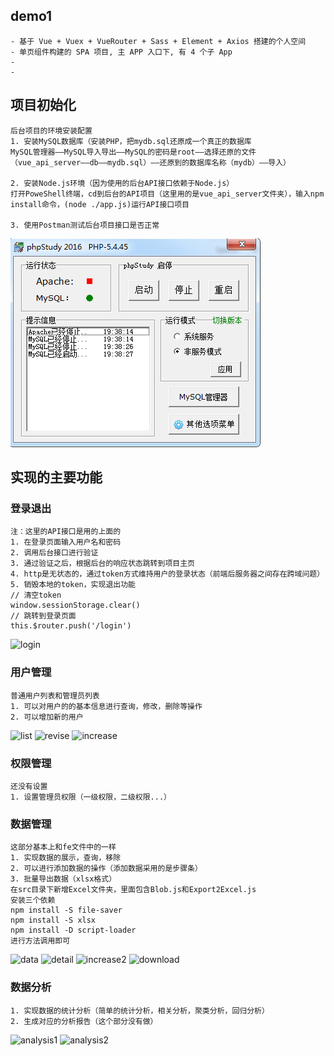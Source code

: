 ## demo1
```
- 基于 Vue + Vuex + VueRouter + Sass + Element + Axios 搭建的个人空间
- 单页组件构建的 SPA 项目, 主 APP 入口下, 有 4 个子 App
- 
- 
```
## 项目初始化
```
后台项目的环境安装配置
1. 安装MySQL数据库（安装PHP，把mydb.sql还原成一个真正的数据库
MySQL管理器——MySQL导入导出——MySQL的密码是root——选择还原的文件（vue_api_server——db——mydb.sql）——还原到的数据库名称（mydb）——导入）

2. 安装Node.js环境（因为使用的后台API接口依赖于Node.js）
打开PoweShell终端，cd到后台的API项目（这里用的是vue_api_server文件夹），输入npm install命令，(node ./app.js)运行API接口项目

3. 使用Postman测试后台项目接口是否正常
```
![PHP](https://github.com/zhenyuanshen/hailuVue-project/blob/master/images/1.png)
## 实现的主要功能
### 登录退出
```
注：这里的API接口是用的上面的
1. 在登录页面输入用户名和密码
2. 调用后台接口进行验证
3. 通过验证之后，根据后台的响应状态跳转到项目主页
4. http是无状态的，通过token方式维持用户的登录状态（前端后服务器之间存在跨域问题）
5. 销毁本地的token，实现退出功能
// 清空token
window.sessionStorage.clear()
// 跳转到登录页面
this.$router.push('/login')
```
![login](https://github.com/zhenyuanshen/hailuVue-project/upload/master/images/login.png)
### 用户管理
```
普通用户列表和管理员列表
1. 可以对用户的的基本信息进行查询，修改，删除等操作
2. 可以增加新的用户
```
![list](https://github.com/zhenyuanshen/hailuVue-project/upload/master/images/list.png)
![revise](https://github.com/zhenyuanshen/hailuVue-project/upload/master/images/revise.png)
![increase](https://github.com/zhenyuanshen/hailuVue-project/upload/master/images/increase.png)
### 权限管理
```
还没有设置
1. 设置管理员权限（一级权限，二级权限...）
```
### 数据管理
```
这部分基本上和fe文件中的一样
1. 实现数据的展示，查询，移除
2. 可以进行添加数据的操作（添加数据采用的是步骤条）
3. 批量导出数据（xlsx格式）
在src目录下新增Excel文件夹，里面包含Blob.js和Export2Excel.js
安装三个依赖
npm install -S file-saver
npm install -S xlsx
npm install -D script-loader
进行方法调用即可
```
![data](https://github.com/zhenyuanshen/hailuVue-project/upload/master/images/data.png)
![detail](https://github.com/zhenyuanshen/hailuVue-project/upload/master/images/detail.png)
![increase2](https://github.com/zhenyuanshen/hailuVue-project/upload/master/images/increase2.png)
![download](https://github.com/zhenyuanshen/hailuVue-project/upload/master/images/download.png)
### 数据分析
```
1. 实现数据的统计分析（简单的统计分析，相关分析，聚类分析，回归分析）
2. 生成对应的分析报告（这个部分没有做）
```
![analysis1](https://github.com/zhenyuanshen/hailuVue-project/upload/master/images/analysis1.png)
![analysis2](https://github.com/zhenyuanshen/hailuVue-project/upload/master/images/analysis2.png)
